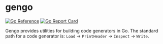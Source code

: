 # gengo

[![Go Reference](https://pkg.go.dev/badge/goki.dev/goki/gengo.svg)](https://pkg.go.dev/goki.dev/goki/gengo)
[![Go Report Card](https://goreportcard.com/badge/goki.dev/goki/gengo)](https://goreportcard.com/report/goki.dev/goki/gengo)

Gengo provides utilities for building code generators in Go. The standard path for a code generator is: `Load` -> `PrintHeader` -> `Inspect` -> `Write`.
